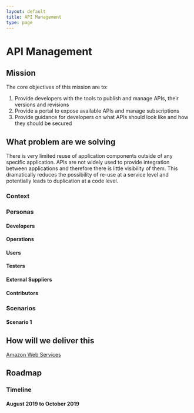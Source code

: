 ```yaml
---
layout: default
title: API Management
type: page
---
```


# API Management

## Mission

The core objectives of this mission are to:

1. Provide developers with the tools to publish and manage APIs, their versions and revisions
2. Provide a portal to expose available APIs and manage subscriptions
3. Provide guidance for developers on what APIs should look like and how they should be secured

## What problem are we solving

There is very limited reuse of application components outside of any specific application. APIs are not widely used to provide integration between
applications and therefore there is little visibility of them. This dramatically reduces the possibility of re-use at a service level and potentially
leads to duplication at a code level.

### Context

### Personas

#### Developers
#### Operations
#### Users
#### Testers
#### External Suppliers
#### Contributors

### Scenarios

#### Scenario 1

## How will we deliver this
[Amazon Web Services](../../cloud/aws/amazon-web-services)

## Roadmap

### Timeline

#### August 2019 to October 2019
